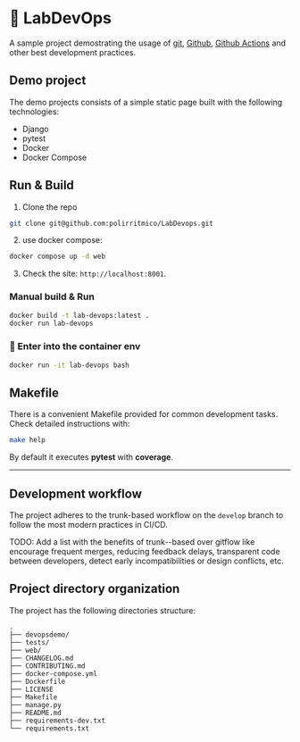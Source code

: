 # 🚀 LabDevOps

A sample project demostrating the usage of [git](https://git-scm.com/),
[Github](www.github.com), [Github Actions](https://github.com/features/actions)
and other best development practices.

## Demo project

The demo projects consists of a simple static page built with the following
technologies:

- Django
- pytest
- Docker
- Docker Compose

## Run & Build

1. Clone the repo

```bash
git clone git@github.com:polirritmico/LabDevops.git
```

2. use docker compose:

```bash
docker compose up -d web
```

3. Check the site: `http://localhost:8001`.

### Manual build & Run

```bash
docker build -t lab-devops:latest .
docker run lab-devops
```

### 🐳 Enter into the container env

```bash
docker run -it lab-devops bash
```

## Makefile

There is a convenient Makefile provided for common development tasks. Check
detailed instructions with:

```bash
make help
```

By default it executes **pytest** with **coverage**.

---

## Development workflow

The project adheres to the trunk-based workflow on the `develop` branch to
follow the most modern practices in CI/CD.

TODO: Add a list with the benefits of trunk--based over gitflow like encourage
frequent merges, reducing feedback delays, transparent code between developers,
detect early incompatibilities or design conflicts, etc.

## Project directory organization

The project has the following directories structure:

```
.
├── devopsdemo/
├── tests/
├── web/
├── CHANGELOG.md
├── CONTRIBUTING.md
├── docker-compose.yml
├── Dockerfile
├── LICENSE
├── Makefile
├── manage.py
├── README.md
├── requirements-dev.txt
└── requirements.txt
```

